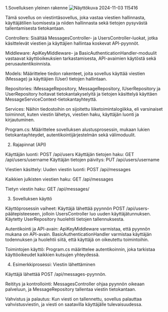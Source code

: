 1.Sovelluksen yleinen rakenne
![Näyttökuva 2024-11-03 115416](https://github.com/user-attachments/assets/2b69a7af-b373-4b0f-a2d5-461c257381d9)

Tämä sovellus on viestintäsovellus, joka vastaa viestien hallinnasta, käyttäjätilien luomisesta ja niiden hallinnasta sekä tietojen pysyvästä tallentamisesta tietokantaan.

Controllers: Sisältää MessagesController- ja UsersController-luokat, jotka käsittelevät viestien ja käyttäjien hallintaa koskevat API-pyynnöt.

Middleware: ApiKeyMiddleware- ja BasicAuthenticationHandler-moduulit vastaavat käyttöoikeuksien tarkastamisesta, API-avaimien käytöstä sekä perusautentikoinnista.

Models: Määrittelee tiedon rakenteet, joita sovellus käyttää viestien (Message) ja käyttäjien (User) tietojen hallintaan.

Repositories: IMessageRepository, MessageRepository, IUserRepository ja UserRepository hoitavat tietokantakyselyitä ja tietojen käsittelyä käyttäen MessageServiceContext-tietokantayhteyttä.

Services: Näihin tiedostoihin on sijoitettu liiketoimintalogiikka, eli varsinaiset toiminnot, kuten viestin lähetys, viestien haku, käyttäjän luonti ja kirjautuminen.

Program.cs: Määrittelee sovelluksen alustusprosessin, mukaan lukien tietokantayhteydet, autentikointijärjestelmän sekä välimoduulit.

2. Rajapinnat (API)
     
Käyttäjän luonti: POST /api/users
Käyttäjän tietojen haku: GET /api/users/username
Käyttäjän tietojen päivitys: PUT /api/users/username
  
Viestien käsittely:
Uuden viestin luonti: POST /api/messages

Kaikkien julkisten viestien haku: GET /api/messages

Tietyn viestin haku: GET /api/messages/
  
3. Sovelluksen käyttö

Käyttöprosessin vaiheet:
Käyttäjä lähettää pyynnön POST /api/users-päätepisteeseen, jolloin UsersController luo uuden käyttäjätunnuksen. 
Käytetty UserRepository huolehtii tietojen tallennuksesta.

Autentikointi ja API-avain:
ApiKeyMiddleware varmistaa, että pyynnön mukana on API-avain. BasicAuthenticationHandler varmistaa käyttäjän todennuksen ja huolehtii siitä, että käyttäjä on oikeutettu toimintoihin.

Toimintojen käyttö:
Program.cs määrittelee autentikoinnin, joka tarkistaa käyttöoikeudet kaikkien kutsujen yhteydessä.

4. Esimerkkiprosessi: Viestin lähettäminen

Käyttäjä lähettää POST /api/messages-pyynnön.

Reititys ja kontrollointi:
MessagesController ohjaa pyynnön oikeaan palveluun, ja MessageRepository tallentaa viestin tietokantaan.

Vahvistus ja palautus:
Kun viesti on tallennettu, sovellus palauttaa vahvistusviestin, ja viesti on saatavilla käyttäjälle tulevaisuudessa.
